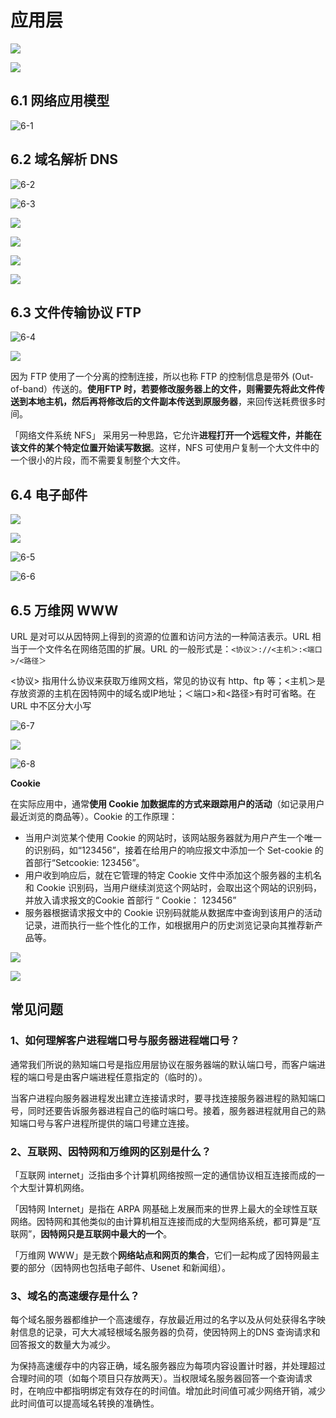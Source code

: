 # 应用层

![](./doc/6-0.png)

![](./doc/6-19.png)

## 6.1 网络应用模型

![6-1](./doc/6-1.png)

## 6.2 域名解析 DNS

![6-2](./doc/6-2.png)

![6-3](./doc/6-3.png)

![](./doc/6-9.png)

![](./doc/6-10.png)

![](./doc/6-11.png)

![](./doc/6-12.png)

## 6.3 文件传输协议 FTP

![6-4](./doc/6-4.png)

![](./doc/6-13.png)

因为 FTP 使用了一个分离的控制连接，所以也称 FTP 的控制信息是带外 (Out-of-band）传送的。**使用FTP 时，若要修改服务器上的文件，则需要先将此文件传送到本地主机，然后再将修改后的文件副本传送到原服务器**，来回传送耗费很多时间。

「网络文件系统 NFS」 采用另一种思路，它允许**进程打开一个远程文件，并能在该文件的某个特定位置开始读写数据**。这样，NFS 可使用户复制一个大文件中的一个很小的片段，而不需要复制整个大文件。

## 6.4 电子邮件

![](./doc/6-14.png)

![](./doc/6-15.png)

![6-5](./doc/6-5.png)

![6-6](./doc/6-6.png)

## 6.5 万维网 WWW

URL 是对可以从因特网上得到的资源的位置和访问方法的一种简洁表示。URL 相当于一个文件名在网络范围的扩展。URL 的一般形式是：`<协议＞://<主机＞:<端口>/<路径＞`

<协议> 指用什么协议来获取万维网文档，常见的协议有 http、ftp 等；<主机＞是存放资源的主机在因特网中的域名或IP地址；＜端口>和<路径>有时可省略。在URL 中不区分大小写

![6-7](./doc/6-7.png)

![](./doc/6-16.png)

![6-8](./doc/6-8.png)

**Cookie**

在实际应用中，通常**使用 Cookie 加数据库的方式来跟踪用户的活动**（如记录用户最近浏览的商品等）。Cookie 的工作原理：

- 当用户浏览某个使用 Cookie 的网站时，该网站服务器就为用户产生一个唯一的识别码，如“123456”，接着在给用户的响应报文中添加一个 Set-cookie 的首部行“Setcookie: 123456”。
- 用户收到响应后，就在它管理的特定 Cookie 文件中添加这个服务器的主机名和 Cookie 识别码，当用户继续浏览这个网站时，会取出这个网站的识别码，并放入请求报文的Cookie 首部行 “ Cookie： 123456”
- 服务器根据请求报文中的 Cookie 识别码就能从数据库中查询到该用户的活动记录，进而执行一些个性化的工作，如根据用户的历史浏览记录向其推荐新产品等。

![](./doc/6-17.png)

![](./doc/6-18.png)

## 常见问题

### 1、如何理解客户进程端口号与服务器进程端口号？

通常我们所说的熟知端口号是指应用层协议在服务器端的默认端口号，而客户端进程的端口号是由客户端进程任意指定的（临时的）。

当客户进程向服务器进程发出建立连接请求时，要寻找连接服务器进程的熟知端口号，同时还要告诉服务器进程自己的临时端口号。接着，服务器进程就用自己的熟知端口号与客户进程所提供的端口号建立连接。

### 2、互联网、因特网和万维网的区别是什么？

「互联网 internet」泛指由多个计算机网络按照一定的通信协议相互连接而成的一个大型计算机网络。

「因特网 Internet」是指在 ARPA 网基础上发展而来的世界上最大的全球性互联网络。因特网和其他类似的由计算机相互连接而成的大型网络系统，都可算是“互联网”，**因特网只是互联网中最大的一个**。

「万维网 WWW」是无数个**网络站点和网页的集合**，它们一起构成了因特网最主要的部分（因特网也包括电子邮件、Usenet 和新闻组）。

### 3、域名的高速缓存是什么？

每个域名服务器都维护一个高速缓存，存放最近用过的名字以及从何处获得名字映射信息的记录，可大大减轻根域名服务器的负荷，使因特网上的DNS 查询请求和回答报文的数量大为减少。

为保持高速缓存中的内容正确，域名服务器应为每项内容设置计时器，并处理超过合理时间的项（如每个项目只存放两天）。当权限域名服务器回答一个查询请求时，在响应中都指明绑定有效存在的时间值。增加此时间值可减少网络开销，减少此时间值可以提高域名转换的准确性。